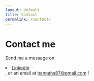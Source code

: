 ```yaml
---
layout: default
title: Contact
permalink: /contact/
---
```


# Contact me

Send me a message on <li><a href="https://www.linkedin.com/in/hannah-siegel-219162234/" target="_blank">LinkedIn</a></li>, or an email at hannahs87@gmail.com !
